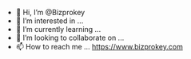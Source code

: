 - 👋 Hi, I’m @Bizprokey
- 👀 I’m interested in ...
- 🌱 I’m currently learning ...
- 💞️ I’m looking to collaborate on ...
- 📫 How to reach me ... https://www.bizprokey.com

<!---
Bizprokey/Bizprokey is a ✨ special ✨ repository because its `README.md` (this file) appears on your GitHub profile.
You can click the Preview link to take a look at your changes.
--->
